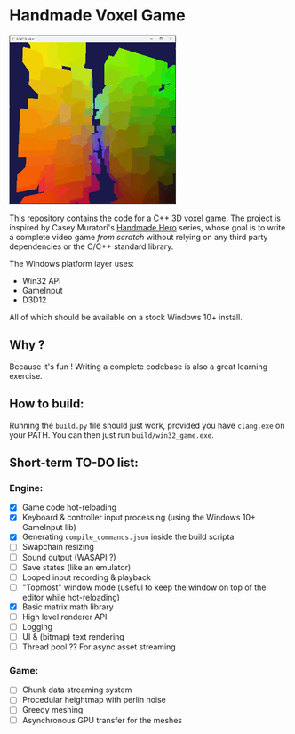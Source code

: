 # Handmade Voxel Game

![](images/header_small.gif)

This repository contains the code for a C++ 3D voxel game. The project is inspired by Casey Muratori's [Handmade Hero](https://hero.handmade.network/) series, whose goal is to write a complete video game _from scratch_ without relying on any third party dependencies or the C/C++ standard library.

The Windows platform layer uses:
- Win32 API
- GameInput
- D3D12

All of which should be available on a stock Windows 10+ install.

## Why ?

Because it's fun ! Writing a complete codebase is also a great learning exercise.

## How to build:

Running the `build.py` file should just work, provided you have `clang.exe` on your PATH. You can then just run `build/win32_game.exe`.

## Short-term TO-DO list:

### Engine:
- [x] Game code hot-reloading
- [x] Keyboard & controller input processing (using the Windows 10+ GameInput lib)
- [x] Generating `compile_commands.json` inside the build scripta
- [ ] Swapchain resizing
- [ ] Sound output (WASAPI ?)
- [ ] Save states (like an emulator)
- [ ] Looped input recording & playback
- [ ] "Topmost" window mode (useful to keep the window on top of the editor while hot-reloading)
- [x] Basic matrix math library
- [ ] High level renderer API
- [ ] Logging
- [ ] UI & (bitmap) text rendering
- [ ] Thread pool ?? For async asset streaming

### Game:
- [ ] Chunk data streaming system
- [ ] Procedular heightmap with perlin noise
- [ ] Greedy meshing
- [ ] Asynchronous GPU transfer for the meshes
